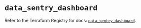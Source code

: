 # `data_sentry_dashboard`

Refer to the Terraform Registry for docs: [`data_sentry_dashboard`](https://registry.terraform.io/providers/jianyuan/sentry/0.14.5/docs/data-sources/dashboard).
